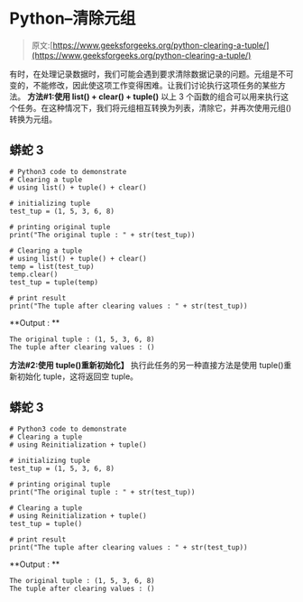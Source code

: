 # Python–清除元组

> 原文:[https://www.geeksforgeeks.org/python-clearing-a-tuple/](https://www.geeksforgeeks.org/python-clearing-a-tuple/)

有时，在处理记录数据时，我们可能会遇到要求清除数据记录的问题。元组是不可变的，不能修改，因此使这项工作变得困难。让我们讨论执行这项任务的某些方法。
**方法#1:使用 list() + clear() + tuple()**
以上 3 个函数的组合可以用来执行这个任务。在这种情况下，我们将元组相互转换为列表，清除它，并再次使用元组()转换为元组。

## 蟒蛇 3

```
# Python3 code to demonstrate
# Clearing a tuple
# using list() + tuple() + clear()

# initializing tuple
test_tup = (1, 5, 3, 6, 8)

# printing original tuple
print("The original tuple : " + str(test_tup))

# Clearing a tuple
# using list() + tuple() + clear()
temp = list(test_tup)
temp.clear()
test_tup = tuple(temp)

# print result
print("The tuple after clearing values : " + str(test_tup))
```

**Output : **

```
The original tuple : (1, 5, 3, 6, 8)
The tuple after clearing values : ()
```

**方法#2:使用 tuple()重新初始化】**
执行此任务的另一种直接方法是使用 tuple()重新初始化 tuple，这将返回空 tuple。

## 蟒蛇 3

```
# Python3 code to demonstrate
# Clearing a tuple
# using Reinitialization + tuple()

# initializing tuple
test_tup = (1, 5, 3, 6, 8)

# printing original tuple
print("The original tuple : " + str(test_tup))

# Clearing a tuple
# using Reinitialization + tuple()
test_tup = tuple()

# print result
print("The tuple after clearing values : " + str(test_tup))
```

**Output : **

```
The original tuple : (1, 5, 3, 6, 8)
The tuple after clearing values : ()
```